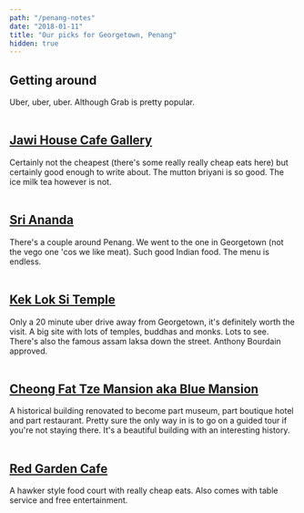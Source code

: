 ```yaml
---
path: "/penang-notes"
date: "2018-01-11"
title: "Our picks for Georgetown, Penang"
hidden: true
---
```

## Getting around

Uber, uber, uber. Although Grab is pretty popular.
<br></br>

## [Jawi House Cafe Gallery](https://www.google.co.th/maps?q=jawi+house+cafe+penang&um=1&ie=UTF-8&sa=X&ved=0ahUKEwiWiNSw9fDYAhVCvY8KHYFFCMcQ_AUICygC2)

Certainly not the cheapest (there's some really really cheap eats here) but certainly good enough to write about. The mutton briyani is so good. The ice milk tea however is not.
<br></br>

## [Sri Ananda](https://www.google.co.th/maps/place/Sri+Ananda+Bahwan/@5.4174303,100.338243,17z/data=!3m1!4b1!4m5!3m4!1s0x304ac38fb1de0d71:0x6505e7dcbe2761d6!8m2!3d5.4174303!4d100.3404317)

There's a couple around Penang. We went to the one in Georgetown (not the vego one 'cos we like meat). Such good Indian food. The menu is endless.
<br></br>

## [Kek Lok Si Temple](https://www.google.co.th/maps/place/Kek+Lok+Si+Temple,+11500+Ayer+Itam,+Pulau+Pinang,+Malaysia/@5.3995529,100.2717123,17z/data=!3m1!4b1!4m5!3m4!1s0x304ac21a8adace3d:0xf577f6f1f5f767a!8m2!3d5.3994269!4d100.2737713)

Only a 20 minute uber drive away from Georgetown, it's definitely worth the visit. A big site with lots of temples, buddhas and monks. Lots to see. There's also the famous assam laksa down the street. Anthony Bourdain approved.
<br></br>

## [Cheong Fat Tze Mansion aka Blue Mansion](https://www.google.co.th/maps/place/Cheong+Fatt+Tze+-+The+Blue+Mansion+(Guided+Tours)/@5.421288,100.3330443,17z/data=!3m1!4b1!4m5!3m4!1s0x304ac39a68f413c5:0x98884bb078f41ebd!8m2!3d5.421288!4d100.335233)

A historical building renovated to become part museum, part boutique hotel and part restaurant. Pretty sure the only way in is to go on a guided tour if you're not staying there. It's a beautiful building with an interesting history.
<br></br>


## [Red Garden Cafe](https://www.google.co.th/maps/place/Red+Garden+Cafe/@5.4211922,100.3323291,17z/data=!3m1!4b1!4m5!3m4!1s0x304ac39a7332981f:0x6a2e28eeaefd4e2c!8m2!3d5.4211922!4d100.3345178)

A hawker style food court with really cheap eats. Also comes with table service and free entertainment.